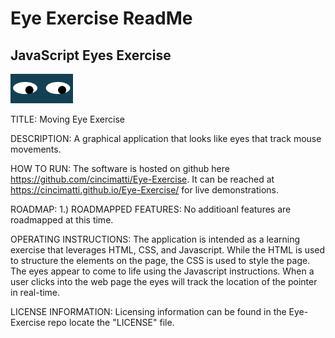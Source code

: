 # Eye Exercise ReadMe
## JavaScript Eyes Exercise
<img src= "eyes.png" width='100'>


TITLE:
Moving Eye Exercise 

DESCRIPTION:
A graphical application that looks like eyes that track mouse movements.

HOW TO RUN:
The software is hosted on github here https://github.com/cincimatti/Eye-Exercise.
It can be reached at https://cincimatti.github.io/Eye-Exercise/ for live demonstrations.

ROADMAP:
1.) ROADMAPPED FEATURES: No additioanl features are roadmapped at this time.

OPERATING INSTRUCTIONS:
The application is intended as a learning exercise that leverages HTML, CSS, and Javascript. 
While the HTML is used to structure the elements on the page, the CSS is used to style the page. 
The eyes appear to come to life using the Javascript instructions. 
When a user clicks into the web page the eyes will track the location of the pointer in real-time.

LICENSE INFORMATION:
Licensing information can be found in the Eye-Exercise repo locate the "LICENSE" file.